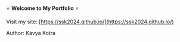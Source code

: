 ⭐ **Welcome to My Portfolio** ⭐

Visit my site: [https://ssk2024.github.io/](https://ssk2024.github.io/)

Author: Kavya Kotra 
